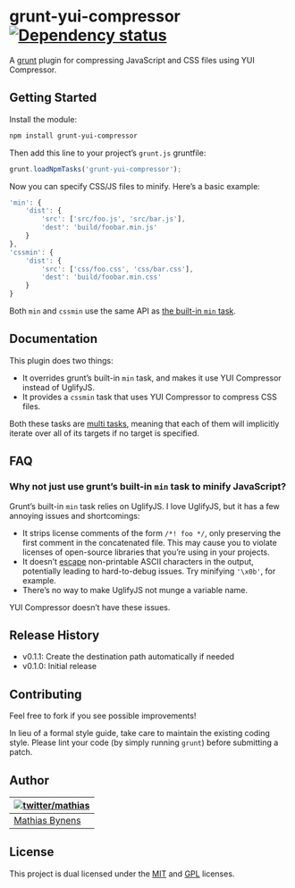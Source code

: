 # grunt-yui-compressor [![Dependency status](https://gemnasium.com/mathiasbynens/grunt-yui-compressor.svg)](https://gemnasium.com/mathiasbynens/grunt-yui-compressor)

A [grunt](https://github.com/cowboy/grunt) plugin for compressing JavaScript and CSS files using YUI Compressor.

## Getting Started

Install the module:

```bash
npm install grunt-yui-compressor
```

Then add this line to your project’s `grunt.js` gruntfile:

```js
grunt.loadNpmTasks('grunt-yui-compressor');
```

Now you can specify CSS/JS files to minify. Here’s a basic example:

```js
'min': {
    'dist': {
        'src': ['src/foo.js', 'src/bar.js'],
        'dest': 'build/foobar.min.js'
    }
},
'cssmin': {
    'dist': {
        'src': ['css/foo.css', 'css/bar.css'],
        'dest': 'build/foobar.min.css'
    }
}
```

Both `min` and `cssmin` use the same API as [the built-in `min` task](https://github.com/gruntjs/grunt/blob/master/docs/task_min.md#usage-examples).

## Documentation

This plugin does two things:

* It overrides grunt’s built-in `min` task, and makes it use YUI Compressor instead of UglifyJS.
* It provides a `cssmin` task that uses YUI Compressor to compress CSS files.

Both these tasks are [multi tasks](https://github.com/gruntjs/grunt/blob/master/docs/types_of_tasks.md#multi-tasks), meaning that each of them will implicitly iterate over all of its targets if no target is specified.

## FAQ

### Why not just use grunt’s built-in `min` task to minify JavaScript?

Grunt’s built-in `min` task relies on UglifyJS. I love UglifyJS, but it has a few annoying issues and shortcomings:

* It strips license comments of the form `/*! foo */`, only preserving the first comment in the concatenated file. This may cause you to violate licenses of open-source libraries that you’re using in your projects.
* It doesn’t [escape](https://mathiasbynens.be/notes/javascript-escapes) non-printable ASCII characters in the output, potentially leading to hard-to-debug issues. Try minifying `'\x0b'`, for example.
* There’s no way to make UglifyJS not munge a variable name.

YUI Compressor doesn’t have these issues.

## Release History

* v0.1.1: Create the destination path automatically if needed
* v0.1.0: Initial release

## Contributing

Feel free to fork if you see possible improvements!

In lieu of a formal style guide, take care to maintain the existing coding style. Please lint your code (by simply running `grunt`) before submitting a patch.

## Author

| [![twitter/mathias](https://gravatar.com/avatar/24e08a9ea84deb17ae121074d0f17125?s=70)](https://twitter.com/mathias "Follow @mathias on Twitter") |
|---|
| [Mathias Bynens](https://mathiasbynens.be/) |

## License

This project is dual licensed under the [MIT](https://mths.be/mit) and [GPL](https://mths.be/gpl) licenses.
